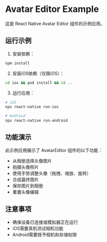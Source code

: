# Avatar Editor Example

这是 React Native Avatar Editor 组件的示例应用。

## 运行示例

1. 安装依赖：
```bash
npm install
```

2. 安装iOS依赖（仅限iOS）：
```bash
cd ios && pod install && cd ..
```

3. 运行应用：
```bash
# iOS
npx react-native run-ios

# Android
npx react-native run-android
```

## 功能演示

此示例应用展示了 AvatarEditor 组件的以下功能：

- 从相册选择头像图片
- 拍摄头像照片
- 使用手势调整头像（拖拽、缩放、旋转）
- 合成最终图片
- 保存图片到相册
- 重置头像编辑

## 注意事项

- 确保设备已连接或模拟器正在运行
- iOS需要真机测试相机功能
- Android需要授予相机和存储权限 